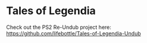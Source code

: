 # Tales of Legendia
Check out the PS2 Re-Undub project here:  
https://github.com/lifebottle/Tales-of-Legendia-Undub